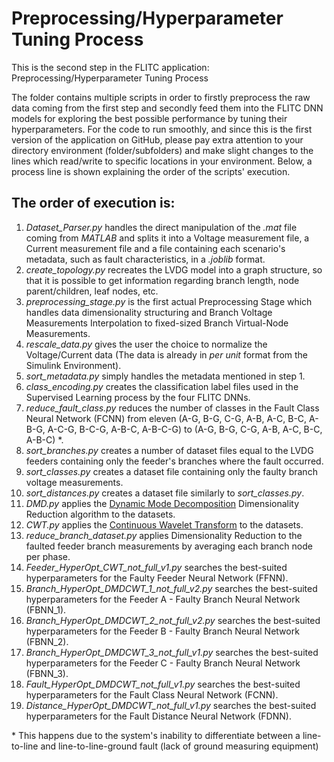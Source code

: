 # Preprocessing/Hyperparameter Tuning Process

This is the second step in the FLITC application: Preprocessing/Hyperparameter Tuning Process

The folder contains multiple scripts in order to firstly preprocess the raw data coming from the first step and secondly feed them into the FLITC DNN models for exploring the best possible performance by tuning their hyperparameters.
For the code to run smoothly, and since this is the first version of the application on GitHub, please pay extra attention to your directory environment (folder/subfolders) and make slight changes to the lines which read/write to specific locations in your environment.
Below, a process line is shown explaining the order of the scripts' execution.

## The order of execution is: 
1. *Dataset_Parser.py* handles the direct manipulation of the *.mat* file coming from *MATLAB* and splits it into a Voltage measurement file, a Current measurement file and a file containing each scenario's metadata, such as fault characteristics, in a *.joblib* format.
2. *create_topology.py* recreates the LVDG model into a graph structure, so that it is possible to get information regarding branch length, node parent/children, leaf nodes, etc.
3. *preprocessing_stage.py* is the first actual Preprocessing Stage which handles data dimensionality structuring and Branch Voltage Measurements Interpolation to fixed-sized Branch Virtual-Node Measurements.
4. *rescale_data.py* gives the user the choice to normalize the Voltage/Current data (The data is already in *per unit* format from the Simulink Environment).
5. *sort_metadata.py* simply handles the metadata mentioned in step 1.
6. *class_encoding.py* creates the classification label files used in the Supervised Learning process by the four FLITC DNNs.
7. *reduce_fault_class.py* reduces the number of classes in the Fault Class Neural Network (FCNN) from eleven (A-G, B-G, C-G, A-B, A-C, B-C, A-B-G, A-C-G, B-C-G, A-B-C, A-B-C-G) to (A-G, B-G, C-G, A-B, A-C, B-C, A-B-C) \*.
8. *sort_branches.py* creates a number of dataset files equal to the LVDG feeders containing only the feeder's branches where the fault occurred.
9. *sort_classes.py* creates a dataset file containing only the faulty branch voltage measurements.
10. *sort_distances.py* creates a dataset file similarly to *sort_classes.py*.
11. *DMD.py* applies the [Dynamic Mode Decomposition](https://en.wikipedia.org/wiki/Dynamic_mode_decomposition) Dimensionality Reduction algorithm to the datasets.
12. *CWT.py* applies the [Continuous Wavelet Transform](https://en.wikipedia.org/wiki/Continuous_wavelet_transform) to the datasets.
13. *reduce_branch_dataset.py* applies Dimensionality Reduction to the faulted feeder branch measurements by averaging each branch node per phase.
14. *Feeder_HyperOpt_CWT_not_full_v1.py* searches the best-suited hyperparameters for the Faulty Feeder Neural Network (FFNN).
15. *Branch_HyperOpt_DMDCWT_1_not_full_v2.py* searches the best-suited hyperparameters for the Feeder A - Faulty Branch Neural Network (FBNN_1).
16. *Branch_HyperOpt_DMDCWT_2_not_full_v2.py* searches the best-suited hyperparameters for the Feeder B - Faulty Branch Neural Network (FBNN_2).
17. *Branch_HyperOpt_DMDCWT_3_not_full_v1.py* searches the best-suited hyperparameters for the Feeder C - Faulty Branch Neural Network (FBNN_3).
18. *Fault_HyperOpt_DMDCWT_not_full_v1.py* searches the best-suited hyperparameters for the Fault Class Neural Network (FCNN).
19. *Distance_HyperOpt_DMDCWT_not_full_v1.py* searches the best-suited hyperparameters for the Fault Distance Neural Network (FDNN).


\* This happens due to the system's inability to differentiate between a line-to-line and line-to-line-ground fault (lack of ground measuring equipment)
